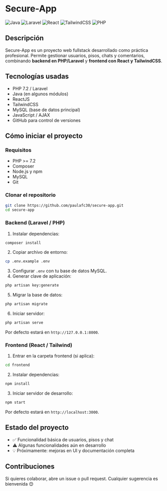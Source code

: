 # Secure-App

![Java](https://img.shields.io/badge/Java-007396?style=for-the-badge&logo=java&logoColor=white)
![Laravel](https://img.shields.io/badge/Laravel-FF2D20?style=for-the-badge&logo=laravel&logoColor=white)
![React](https://img.shields.io/badge/React-61DAFB?style=for-the-badge&logo=react&logoColor=black)
![TailwindCSS](https://img.shields.io/badge/TailwindCSS-06B6D4?style=for-the-badge&logo=tailwind-css&logoColor=white)
![PHP](https://img.shields.io/badge/PHP-777BB4?style=for-the-badge&logo=php&logoColor=white)

## Descripción
Secure-App es un proyecto web fullstack desarrollado como práctica profesional. Permite gestionar usuarios, pisos, chats y comentarios, combinando **backend en PHP/Laravel** y **frontend con React y TailwindCSS**.

## Tecnologías usadas
- PHP 7.2 / Laravel  
- Java (en algunos módulos)  
- ReactJS  
- TailwindCSS  
- MySQL (base de datos principal)  
- JavaScript / AJAX  
- GitHub para control de versiones

## Cómo iniciar el proyecto

### Requisitos
- PHP >= 7.2  
- Composer  
- Node.js y npm  
- MySQL  
- Git

### Clonar el repositorio
```bash
git clone https://github.com/paulafc30/secure-app.git
cd secure-app
```

### Backend (Laravel / PHP)
1. Instalar dependencias:
```bash
composer install
```
2. Copiar archivo de entorno:
```bash
cp .env.example .env
```
3. Configurar `.env` con tu base de datos MySQL.
4. Generar clave de aplicación:
```bash
php artisan key:generate
```
5. Migrar la base de datos:
```bash
php artisan migrate
```
6. Iniciar servidor:
```bash
php artisan serve
```
Por defecto estará en `http://127.0.0.1:8000`.

### Frontend (React / Tailwind)
1. Entrar en la carpeta frontend (si aplica):
```bash
cd frontend
```
2. Instalar dependencias:
```bash
npm install
```
3. Iniciar servidor de desarrollo:
```bash
npm start
```
Por defecto estará en `http://localhost:3000`.

## Estado del proyecto
- ✅ Funcionalidad básica de usuarios, pisos y chat  
- ⚠️ Algunas funcionalidades aún en desarrollo  
- 💡 Próximamente: mejoras en UI y documentación completa

## Contribuciones
Si quieres colaborar, abre un issue o pull request. Cualquier sugerencia es bienvenida 😊
